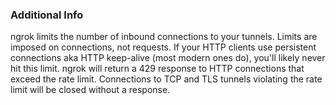 
### Additional Info

ngrok limits the number of inbound connections to your tunnels. Limits are imposed on connections, not requests. If your HTTP clients use persistent connections aka HTTP keep-alive (most modern ones do), you'll likely never hit this limit. ngrok will return a 429 response to HTTP connections that exceed the rate limit. Connections to TCP and TLS tunnels violating the rate limit will be closed without a response.

